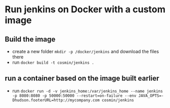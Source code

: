 # Run jenkins on Docker with a custom image 

## Build the image
- create a new folder `mkdir -p /docker/jenkins` and download the files there
- run `docker build -t cosmin/jenkins .`

## run a container based on the image built earlier
- run `docker run -d -v jenkins_home:/var/jenkins_home --name jenkins -p 8080:8080 -p 50000:50000 --restart=on-failure --env JAVA_OPTS=-Dhudson.footerURL=http://mycompany.com cosmin/jenkins`